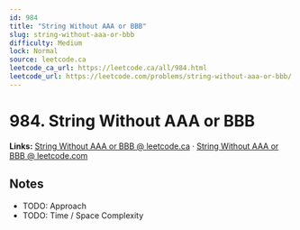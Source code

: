 ```yaml
--- 
id: 984
title: "String Without AAA or BBB"
slug: string-without-aaa-or-bbb
difficulty: Medium
lock: Normal
source: leetcode.ca
leetcode_ca_url: https://leetcode.ca/all/984.html
leetcode_url: https://leetcode.com/problems/string-without-aaa-or-bbb/
---
```


# 984. String Without AAA or BBB

**Links:** [String Without AAA or BBB @ leetcode.ca](https://leetcode.ca/all/984.html) · [String Without AAA or BBB @ leetcode.com](https://leetcode.com/problems/string-without-aaa-or-bbb/)

## Notes
- TODO: Approach
- TODO: Time / Space Complexity
